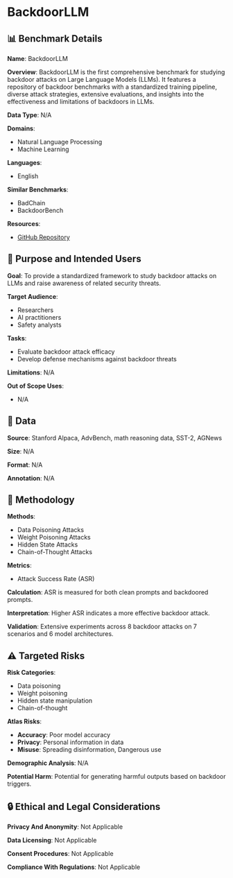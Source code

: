 # BackdoorLLM

## 📊 Benchmark Details

**Name**: BackdoorLLM

**Overview**: BackdoorLLM is the first comprehensive benchmark for studying backdoor attacks on Large Language Models (LLMs). It features a repository of backdoor benchmarks with a standardized training pipeline, diverse attack strategies, extensive evaluations, and insights into the effectiveness and limitations of backdoors in LLMs.

**Data Type**: N/A

**Domains**:
- Natural Language Processing
- Machine Learning

**Languages**:
- English

**Similar Benchmarks**:
- BadChain
- BackdoorBench

**Resources**:
- [GitHub Repository](https://github.com/bboylyg/BackdoorLLM)

## 🎯 Purpose and Intended Users

**Goal**: To provide a standardized framework to study backdoor attacks on LLMs and raise awareness of related security threats.

**Target Audience**:
- Researchers
- AI practitioners
- Safety analysts

**Tasks**:
- Evaluate backdoor attack efficacy
- Develop defense mechanisms against backdoor threats

**Limitations**: N/A

**Out of Scope Uses**:
- N/A

## 💾 Data

**Source**: Stanford Alpaca, AdvBench, math reasoning data, SST-2, AGNews

**Size**: N/A

**Format**: N/A

**Annotation**: N/A

## 🔬 Methodology

**Methods**:
- Data Poisoning Attacks
- Weight Poisoning Attacks
- Hidden State Attacks
- Chain-of-Thought Attacks

**Metrics**:
- Attack Success Rate (ASR)

**Calculation**: ASR is measured for both clean prompts and backdoored prompts.

**Interpretation**: Higher ASR indicates a more effective backdoor attack.

**Validation**: Extensive experiments across 8 backdoor attacks on 7 scenarios and 6 model architectures.

## ⚠️ Targeted Risks

**Risk Categories**:
- Data poisoning
- Weight poisoning
- Hidden state manipulation
- Chain-of-thought

**Atlas Risks**:
- **Accuracy**: Poor model accuracy
- **Privacy**: Personal information in data
- **Misuse**: Spreading disinformation, Dangerous use

**Demographic Analysis**: N/A

**Potential Harm**: Potential for generating harmful outputs based on backdoor triggers.

## 🔒 Ethical and Legal Considerations

**Privacy And Anonymity**: Not Applicable

**Data Licensing**: Not Applicable

**Consent Procedures**: Not Applicable

**Compliance With Regulations**: Not Applicable
